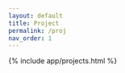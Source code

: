 ```yaml
---
layout: default
title: Project
permalink: /proj
nav_order: 1
---
```


{% include app/projects.html %}
